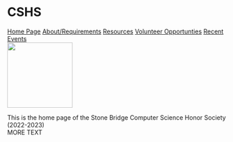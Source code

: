 <h1>CSHS</h1>

<nav>
	<a href="home.md">Home Page</a>
    <a href="resources.md">About/Requirements</a>
	<a href="resources.md">Resources</a>
	<a href="resources.md">Volunteer Opportunties</a>
    <a href="resources.md">Recent Events</a>
</nav>

<img src= "https://lh4.googleusercontent.com/Xj7qvKOOU94OpWvhlh9nfVKEYnx1qFw2dcbJ0a839UHP6foP2LJTb52oBJfb0buMD75C5nfruA0xs6eJJ6fCz-DmLP6P-RcNWtYcRcHFiA1_fWYMs4_wPtHMPno0YGp1=w1280" height=150 width = 150>

<p> This is the home page of the Stone Bridge Computer Science Honor Society (2022-2023)<br>
    MORE TEXT</p>